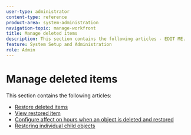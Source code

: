 ```yaml
---
user-type: administrator
content-type: reference
product-area: system-administration
navigation-topic: manage-workfront
title: Manage deleted items
description: This section contains the following articles - EDIT ME.
feature: System Setup and Administration
role: Admin
---
```


# Manage deleted items

This section contains the following articles:

* [Restore deleted items](../../../administration-and-setup/manage-workfront/manage-deleted-items/restore-deleted-items.md) 
* [View restored item](../../../administration-and-setup/manage-workfront/manage-deleted-items/view-restored-items.md) 
* [Configure affect on hours when an object is deleted and restored](../../../administration-and-setup/manage-workfront/manage-deleted-items/configure-how-hours-affected-when-obj-deleted-restored.md) 
* [Restoring individual child objects](../../../administration-and-setup/manage-workfront/manage-deleted-items/restoring-individual-child-objects.md)

